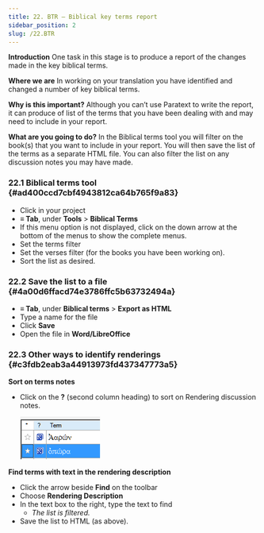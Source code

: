 ```yaml
---
title: 22. BTR – Biblical key terms report
sidebar_position: 2
slug: /22.BTR
---
```




**Introduction**
One task in this stage is to produce a report of the changes made in the key biblical terms.


**Where we are**
In working on your translation you have identified and changed a number of key biblical terms.


**Why is this important?**
Although you can’t use Paratext to write the report, it can produce of list of the terms that you have been dealing with and may need to include in your report.


**What are you going to do?**
In the Biblical terms tool you will filter on the book(s) that you want to include in your report. You will then save the list of the terms as a separate HTML file. You can also filter the list on any discussion notes you may have made.


### 22.1 Biblical terms tool {#ad400ccd7cbf4943812ca64b765f9a83}

- Click in your project
- **≡ Tab**, under **Tools** &gt; **Biblical Terms**
- If this menu option is not displayed, click on the down arrow at the bottom of the menus to show the complete menus.
- Set the terms filter
- Set the verses filter (for the books you have been working on).
- Sort the list as desired.

### 22.2 Save the list to a file {#4a00d6ffacd74e3786ffc5b63732494a}

- **≡ Tab**, under **Biblical terms** &gt; **Export as HTML**
- Type a name for the file
- Click **Save**
- Open the file in **Word/LibreOffice**

### 22.3 Other ways to identify renderings {#c3fdb2eab3a44913973fd437347773a5}


**Sort on terms notes**

- Click on the **?** (second column heading) to sort on Rendering discussion notes.

	![](/notion_imgs/1664250794.png)


**Find terms with text in the rendering description**

- Click the arrow beside **Find** on the toolbar
- Choose **Rendering Description**
- In the text box to the right, type the text to find
	- _The list is filtered._
- Save the list to HTML (as above).
